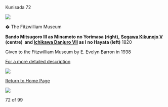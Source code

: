 Kunisada 72

![](kunisada/Part%20III/P.58,P.59&P.57-1938.jpg)

� The Fitzwilliam Museum

**Bando Mitsugoro III as Minamoto no Yorimasa (right),** **[Segawa Kikunojo V](../Group7.htm) (centre) 
and [Ichikawa Danjuro VII](../Group8pt3.htm) as I no Hayata (left)** 1820

Given to the Fitzwilliam Museum by E. Evelyn Barron in 1938

[For a more detailed description](../text575859.htm)


[![](../backgrounds/back/backward.gif)](kunp493.htm)

[Return to Home Page](../texthomepage.htm)


[![](../backgrounds/back/forward.gif)](kunp488.htm)

72 of 99

